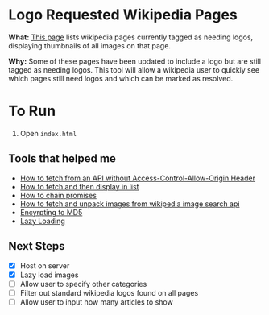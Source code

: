 # Logo Requested Wikipedia Pages

**What:** [This page](https://marley.github.io/wikitool/) lists wikipedia pages currently tagged as needing logos, displaying thumbnails of all images on that page.

**Why:** Some of these pages have been updated to include a logo but are still tagged as needing logos. This tool will allow a wikipedia user to quickly see which pages still need logos and which can be marked as resolved.

# To Run

1.  Open `index.html`

## Tools that helped me

- [How to fetch from an API without Access-Control-Allow-Origin Header](https://medium.com/@dtkatz/3-ways-to-fix-the-cors-error-and-how-access-control-allow-origin-works-d97d55946d9)
- [How to fetch and then display in list](https://attacomsian.com/blog/using-javascript-fetch-api-to-get-and-post-data)
- [How to chain promises](https://dev.to/bennypowers/promise-chains-are-kinda-awesome-273o)
- [How to fetch and unpack images from wikipedia image search api](https://stackoverflow.com/a/20431917/9222529)
- [Encyrpting to MD5](https://stackoverflow.com/questions/1655769/fastest-md5-implementation-in-javascript)
- [Lazy Loading](https://www.sitepoint.com/five-techniques-lazy-load-images-website-performance/)

## Next Steps

- [x] Host on server
- [x] Lazy load images
- [ ] Allow user to specify other categories
- [ ] Filter out standard wikipedia logos found on all pages
- [ ] Allow user to input how many articles to show
